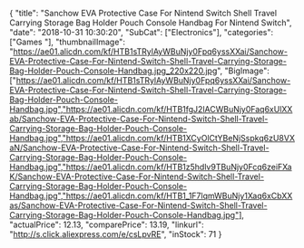 {
	"title": "Sanchow EVA Protective Case For Nintend Switch Shell Travel Carrying Storage Bag Holder Pouch Console Handbag For Nintend Switch",
	"date": "2018-10-31 10:30:20",
	"SubCat": ["Electronics"],
	"categories": ["Games "],
	"thumbnailImage": "https://ae01.alicdn.com/kf/HTB1sTRylAyWBuNjy0Fpq6yssXXai/Sanchow-EVA-Protective-Case-For-Nintend-Switch-Shell-Travel-Carrying-Storage-Bag-Holder-Pouch-Console-Handbag.jpg_220x220.jpg",
	"BigImage": ["https://ae01.alicdn.com/kf/HTB1sTRylAyWBuNjy0Fpq6yssXXai/Sanchow-EVA-Protective-Case-For-Nintend-Switch-Shell-Travel-Carrying-Storage-Bag-Holder-Pouch-Console-Handbag.jpg","https://ae01.alicdn.com/kf/HTB1fgJ2lACWBuNjy0Faq6xUlXXab/Sanchow-EVA-Protective-Case-For-Nintend-Switch-Shell-Travel-Carrying-Storage-Bag-Holder-Pouch-Console-Handbag.jpg","https://ae01.alicdn.com/kf/HTB1XCyOlCtYBeNjSspkq6zU8VXaN/Sanchow-EVA-Protective-Case-For-Nintend-Switch-Shell-Travel-Carrying-Storage-Bag-Holder-Pouch-Console-Handbag.jpg","https://ae01.alicdn.com/kf/HTB1z5hdlv9TBuNjy0Fcq6zeiFXaK/Sanchow-EVA-Protective-Case-For-Nintend-Switch-Shell-Travel-Carrying-Storage-Bag-Holder-Pouch-Console-Handbag.jpg","https://ae01.alicdn.com/kf/HTB1_1F7lqmWBuNjy1Xaq6xCbXXas/Sanchow-EVA-Protective-Case-For-Nintend-Switch-Shell-Travel-Carrying-Storage-Bag-Holder-Pouch-Console-Handbag.jpg"],
	"actualPrice": 12.13,
	"comparePrice": 13.19,
	"linkurl": "http://s.click.aliexpress.com/e/csLpvRE",
	"inStock": 71
}
